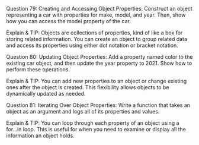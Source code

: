 Question 79: Creating and Accessing Object Properties: Construct an object representing a car with properties for make, model, and year. Then, show how you can access the model property of the car.

Explain & TIP: Objects are collections of properties, kind of like a box for storing related information. You can create an object to group related data and access its properties using either dot notation or bracket notation.




Question 80: Updating Object Properties: Add a property named color to the existing car object, and then update the year property to 2021. Show how to perform these operations.

Explain & TIP: You can add new properties to an object or change existing ones after the object is created. This flexibility allows objects to be dynamically updated as needed.




Question 81: Iterating Over Object Properties: Write a function that takes an object as an argument and logs all of its properties and values.

Explain & TIP: You can loop through each property of an object using a for...in loop. This is useful for when you need to examine or display all the information an object holds.